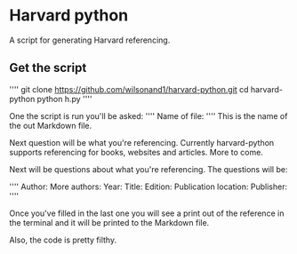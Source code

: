# Harvard python

A script for generating Harvard referencing.

## Get the script
''''
git clone https://github.com/wilsonand1/harvard-python.git
cd harvard-python
python h.py
''''

One the script is run you'll be asked:
''''
Name of file:
''''
This is the name of the out Markdown file.

Next question will be what you're referencing. Currently harvard-python supports referencing for books, websites and articles. More to come.

Next will be questions about what you're referencing. The questions will be:

''''
Author:
More authors:
Year:
Title:
Edition:
Publication location:
Publisher:
''''

Once you've filled in the last one you will see a print out of the reference in the terminal and it will be printed to the Markdown file.

Also, the code is pretty filthy.
